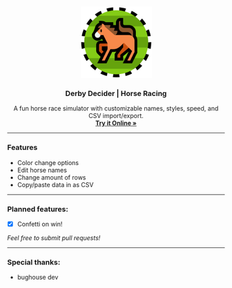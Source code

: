 <br>

<p align="center">
 <img src="https://raw.githubusercontent.com/ssambender/derby-decider/refs/heads/main/horseRaceLogo.png" alt="Derby Decider Logo" height="165">
</p>

<h3 align="center">Derby Decider | Horse Racing</h3>

<p align="center">
A fun horse race simulator with customizable names, styles, speed, and CSV import/export.
 <br>
 <a href="https://ssambender.github.io/derby-decider/"><strong>Try it Online »</strong></a>
</p>

___

### Features
- Color change options
- Edit horse names
- Change amount of rows
- Copy/paste data in as CSV

---


### Planned features:
- [X] Confetti on win!

_Feel free to submit pull requests!_

---


### Special thanks:
- bughouse dev
